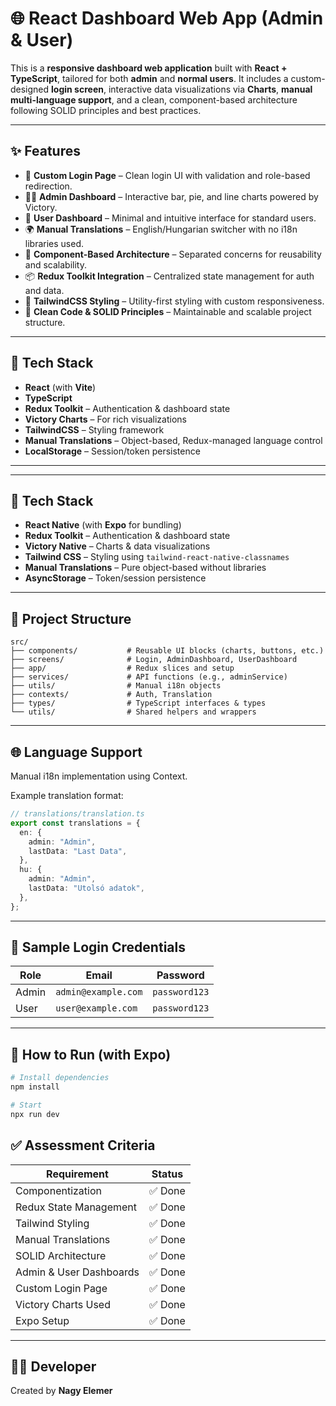 # 🌐 React Dashboard Web App (Admin & User)

This is a **responsive dashboard web application** built with **React + TypeScript**, tailored for both **admin** and **normal users**. It includes a custom-designed **login screen**, interactive data visualizations via **Charts**, **manual multi-language support**, and a clean, component-based architecture following SOLID principles and best practices.

---

## ✨ Features

- 🔐 **Custom Login Page** – Clean login UI with validation and role-based redirection.
- 🧑‍💼 **Admin Dashboard** – Interactive bar, pie, and line charts powered by Victory.
- 👤 **User Dashboard** – Minimal and intuitive interface for standard users.
- 🌍 **Manual Translations** – English/Hungarian switcher with no i18n libraries used.
- 🧱 **Component-Based Architecture** – Separated concerns for reusability and scalability.
- 📦 **Redux Toolkit Integration** – Centralized state management for auth and data.
- 🎨 **TailwindCSS Styling** – Utility-first styling with custom responsiveness.
- 🧼 **Clean Code & SOLID Principles** – Maintainable and scalable project structure.

---

## 🧰 Tech Stack

- **React** (with **Vite**)
- **TypeScript**
- **Redux Toolkit** – Authentication & dashboard state
- **Victory Charts** – For rich visualizations
- **TailwindCSS** – Styling framework
- **Manual Translations** – Object-based, Redux-managed language control
- **LocalStorage** – Session/token persistence

---

---

## 🧰 Tech Stack

- **React Native** (with **Expo** for bundling)
- **Redux Toolkit** – Authentication & dashboard state
- **Victory Native** – Charts & data visualizations
- **Tailwind CSS** – Styling using `tailwind-react-native-classnames`
- **Manual Translations** – Pure object-based without libraries
- **AsyncStorage** – Token/session persistence

---

## 📁 Project Structure

```
src/
├── components/           # Reusable UI blocks (charts, buttons, etc.)
├── screens/              # Login, AdminDashboard, UserDashboard
├── app/                  # Redux slices and setup
├── services/             # API functions (e.g., adminService)
├── utils/                # Manual i18n objects
├── contexts/             # Auth, Translation
├── types/                # TypeScript interfaces & types
└── utils/                # Shared helpers and wrappers
```

---

## 🌐 Language Support

Manual i18n implementation using Context.

Example translation format:

```ts
// translations/translation.ts
export const translations = {
  en: {
    admin: "Admin",
    lastData: "Last Data",
  },
  hu: {
    admin: "Admin",
    lastData: "Utolsó adatok",
  },
};
```

---

## 🧪 Sample Login Credentials

| Role  | Email               | Password      |
| ----- | ------------------- | ------------- |
| Admin | `admin@example.com` | `password123` |
| User  | `user@example.com`  | `password123` |

---

## 📲 How to Run (with Expo)

```bash
# Install dependencies
npm install

# Start
npx run dev
```

## ✅ Assessment Criteria

| Requirement             | Status  |
| ----------------------- | ------- |
| Componentization        | ✅ Done |
| Redux State Management  | ✅ Done |
| Tailwind Styling        | ✅ Done |
| Manual Translations     | ✅ Done |
| SOLID Architecture      | ✅ Done |
| Admin & User Dashboards | ✅ Done |
| Custom Login Page       | ✅ Done |
| Victory Charts Used     | ✅ Done |
| Expo Setup              | ✅ Done |

---

## 🧑‍💻 Developer

Created by **Nagy Elemer**
